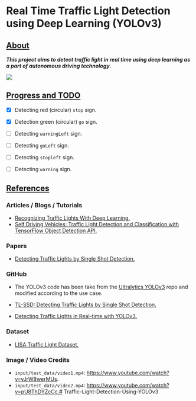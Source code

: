 # Real Time Traffic Light Detection using Deep Learning (YOLOv3)



## <u>About</u>

***This project aims to detect traffic light in real time using deep learning as a part of autonomous driving technology.***



![](https://github.com/sovit-123/Traffic-Light-Detection-Using-YOLOv3/blob/master/outputs/dayClip4--00016.jpg?raw=true)



## <u>Progress and TODO</u>

- [x] Detecting red (circular) `stop` sign.
- [x] Detection green (circular) `go` sign.
- [ ] Detecting `warningLeft` sign.
- [ ] Detecting `goLeft` sign.
- [ ] Detecting `stopleft` sign.
- [ ] Detecting `warning` sign.

 

## <u>References</u>

### Articles / Blogs / Tutorials

* [Recognizing Traffic Lights With Deep Learning.](https://www.freecodecamp.org/news/recognizing-traffic-lights-with-deep-learning-23dae23287cc/)
* [Self Driving Vehicles: Traffic Light Detection and Classification with TensorFlow Object Detection API.](https://becominghuman.ai/traffic-light-detection-tensorflow-api-c75fdbadac62)

### Papers

* [Detecting Traffic Lights by Single Shot Detection.](https://arxiv.org/pdf/1805.02523.pdf)

### GitHub

* The YOLOv3 code has been take from the [Ultralytics YOLOv3](https://github.com/ultralytics/yolov3) repo and modified according to the use case.
* [TL-SSD: Detecting Traffic Lights by Single Shot Detection.](https://github.com/julimueller/tl_ssd)

* [Detecting Traffic Lights in Real-time with YOLOv3.](https://github.com/berktepebag/Traffic-light-detection-with-YOLOv3-BOSCH-traffic-light-dataset)

### Dataset

* [LISA Traffic Light Dataset.](https://www.kaggle.com/mbornoe/lisa-traffic-light-dataset)

### Image / Video Credits

* `input/test_data/video1.mp4`: https://www.youtube.com/watch?v=yJrW8werMUs.
* `input/test_data/video2.mp4`: https://www.youtube.com/watch?v=pU8ThDYZcCc.# Traffic-Light-Detection-Using-YOLOv3
